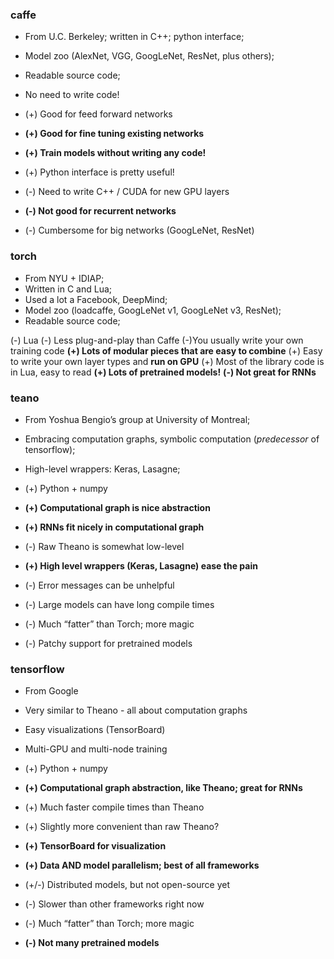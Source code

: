 ### caffe
- From U.C. Berkeley; written in C++; python interface;
- Model zoo (AlexNet, VGG, GoogLeNet, ResNet, plus others); 
- Readable source code;
- No need to write code!


- (+) Good for feed forward networks
- **(+) Good for fine tuning existing networks**
- **(+) Train models without writing any code!**
- (+) Python interface is pretty useful!
- (-) Need to write C++ / CUDA for new GPU layers
- **(-) Not good for recurrent networks**
- (-) Cumbersome for big networks (GoogLeNet, ResNet)

### torch
- From NYU + IDIAP;
- Written in C and Lua;
- Used a lot a Facebook, DeepMind;
- Model zoo (loadcaffe, GoogLeNet v1, GoogLeNet v3, ResNet);
- Readable source code;


(-) Lua
(-) Less plug-and-play than Caffe
(-)You usually write your own training code
**(+) Lots of modular pieces that are easy to combine**
(+) Easy to write your own layer types and **run on GPU**
(+) Most of the library code is in Lua, easy to read
**(+) Lots of pretrained models!**
**(-) Not great for RNNs**

### teano
- From Yoshua Bengio’s group at University of Montreal;
- Embracing computation graphs, symbolic computation (*predecessor* of tensorflow);
- High-level wrappers: Keras, Lasagne;


- (+) Python + numpy
- **(+) Computational graph is nice abstraction**
- **(+) RNNs fit nicely in computational graph**
- (-) Raw Theano is somewhat low-level
- **(+) High level wrappers (Keras, Lasagne) ease the pain**
- (-) Error messages can be unhelpful
- (-) Large models can have long compile times
- (-) Much “fatter” than Torch; more magic
- (-) Patchy support for pretrained models

### tensorflow
- From Google
- Very similar to Theano - all about computation graphs 
- Easy visualizations (TensorBoard)
- Multi-GPU and multi-node training

- (+) Python + numpy
- **(+) Computational graph abstraction, like Theano; great for RNNs**
- (+) Much faster compile times than Theano
- (+) Slightly more convenient than raw Theano?
- **(+) TensorBoard for visualization**
- **(+) Data AND model parallelism; best of all frameworks**
- (+/-) Distributed models, but not open-source yet
- (-) Slower than other frameworks right now
- (-) Much “fatter” than Torch; more magic
- **(-) Not many pretrained models**
 
 
 
 
 
 

 
 